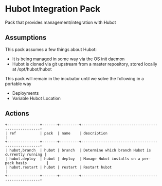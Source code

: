 # Hubot Integration Pack

Pack that provides management/integration with Hubot

## Assumptions

This pack assumes a few things about Hubot:

* It is being managed in some way via the OS init daemon
* Hubot is cloned via git upstream from a master repository,
  stored locally at /opt/hubot/hubot

This pack will remain in the incubator until we solve the following
in a portable way

* Deployments
* Variable Hubot Location


## Actions

```
+---------------+-------+---------+---------------------------------------------------+
| ref           | pack  | name    | description                                       |
+---------------+-------+---------+---------------------------------------------------+
| hubot.branch  | hubot | branch  | Determine which branch Hubot is currently running |
| hubot.deploy  | hubot | deploy  | Manage Hubot installs on a per-pack basis         |
| hubot.restart | hubot | restart | Restart hubot                                     |
+---------------+-------+---------+---------------------------------------------------+
```
